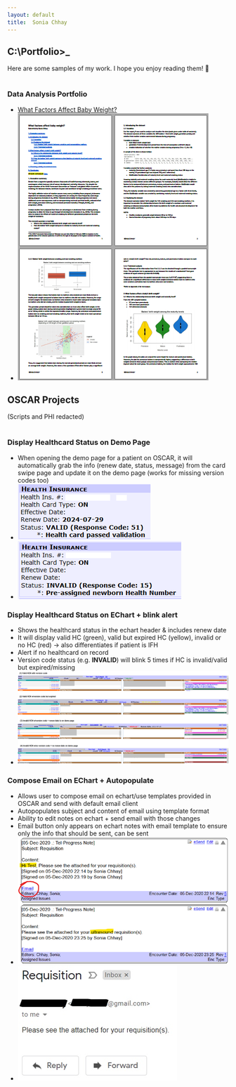 ```yaml
---
layout: default
title:  Sonia Chhay
---
```


## C:\Portfolio>_

Here are some samples of my work. I hope you enjoy reading them! 📁 <br/><br/>

### Data Analysis Portfolio
- <a href="{{ 'SoniaChhay_Submission.pdf'   | relative_url }}">What Factors Affect Baby Weight?</a> 
- ![Sample view:](bbw.png)

## OSCAR Projects

(Scripts and PHI redacted) <br/><br/>

### Display Healthcard Status on Demo Page
- When opening the demo page for a patient on OSCAR, it will automatically grab the info (renew date, status, message) from the card swipe page and update it on the demo page (works for missing version codes too)
- ![Sample view:](valid_hcn.png)
- ![Sample view:](invalid_hcn.png)

### Display Healthcard Status on EChart + blink alert
- Shows the healthcard status in the echart header & includes renew date 
- It will display valid HC (green), valid but expired HC (yellow), invalid or no HC (red) -> also differentiates if patient is IFH
- Alert if no healthcard on record
- Version code status (e.g. **INVALID**) will blink 5 times if HC is invalid/valid but expired/missing
- ![Sample view:](demo_status.png)

### Compose Email on EChart + Autopopulate
- Allows user to compose email on echart/use templates provided in OSCAR and send with default email client
- Autopopulates subject and content of email using template format
- Ability to edit notes on echart + send email with those changes
- Email button only appears on echart notes with email template to ensure only the info that should be sent, can be sent
- ![Sample view:](image1.png)
- ![Sample view:](image2.jpg)
